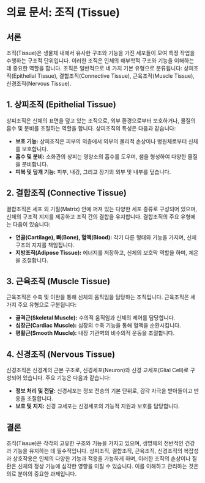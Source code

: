 # 의료 문서: 조직 (Tissue)

## 서론

조직(Tissue)은 생물체 내에서 유사한 구조와 기능을 가진 세포들이 모여 특정 작업을 수행하는 구조적 단위입니다. 이러한 조직은 인체의 해부학적 구조와 기능을 이해하는 데 중요한 역할을 합니다. 조직은 일반적으로 네 가지 기본 유형으로 분류됩니다: 상피조직(Epithelial Tissue), 결합조직(Connective Tissue), 근육조직(Muscle Tissue), 신경조직(Nervous Tissue).

## 1. 상피조직 (Epithelial Tissue)

상피조직은 신체의 표면을 덮고 있는 조직으로, 외부 환경으로부터 보호하거나, 물질의 흡수 및 분비를 조절하는 역할을 합니다. 상피조직의 특성은 다음과 같습니다:

- **보호 기능:** 상피조직은 피부의 외층에서 외부의 물리적 손상이나 병원체로부터 신체를 보호합니다.
- **흡수 및 분비:** 소화관의 상피는 영양소의 흡수를 도우며, 샘을 형성하여 다양한 물질을 분비합니다.
- **피복 및 덮개 기능:** 피부, 내강, 그리고 장기의 외부 및 내부를 덮습니다.

## 2. 결합조직 (Connective Tissue)

결합조직은 세포 외 기질(Matrix) 안에 퍼져 있는 다양한 세포 종류로 구성되어 있으며, 신체의 구조적 지지를 제공하고 조직 간의 결합을 유지합니다. 결합조직의 주요 유형에는 다음이 있습니다:

- **연골(Cartilage), 뼈(Bone), 혈액(Blood):** 각기 다른 형태와 기능을 가지며, 신체구조의 지지를 책임집니다.
- **지방조직(Adipose Tissue):** 에너지를 저장하고, 신체의 보호막 역할을 하며, 체온을 조절합니다.

## 3. 근육조직 (Muscle Tissue)

근육조직은 수축 및 이완을 통해 신체의 움직임을 담당하는 조직입니다. 근육조직은 세 가지 주요 유형으로 구분됩니다:

- **골격근(Skeletal Muscle):** 수의적 움직임과 신체의 제어를 담당합니다.
- **심장근(Cardiac Muscle):** 심장의 수축 기능을 통해 혈액을 순환시킵니다.
- **평활근(Smooth Muscle):** 내장 기관벽의 비수의적 운동을 조절합니다.

## 4. 신경조직 (Nervous Tissue)

신경조직은 신경계의 근본 구조로, 신경세포(Neuron)와 신경 교세포(Glial Cell)로 구성되어 있습니다. 주요 기능은 다음과 같습니다:

- **정보 처리 및 전달:** 신경세포는 정보 전송의 기본 단위로, 감각 자극을 받아들이고 반응을 조절합니다.
- **보호 및 지지:** 신경 교세포는 신경세포의 기능적 지원과 보호를 담당합니다.

## 결론

조직(Tissue)은 각각의 고유한 구조와 기능을 가지고 있으며, 생명체의 전반적인 건강과 기능을 유지하는 데 필수적입니다. 상피조직, 결합조직, 근육조직, 신경조직의 복잡성과 상호작용은 인체의 다양한 기능과 적응을 가능하게 하며, 이러한 조직의 손상이나 질환은 신체의 정상 기능에 심각한 영향을 미칠 수 있습니다. 이를 이해하고 관리하는 것은 의료 분야의 중요한 과제입니다.